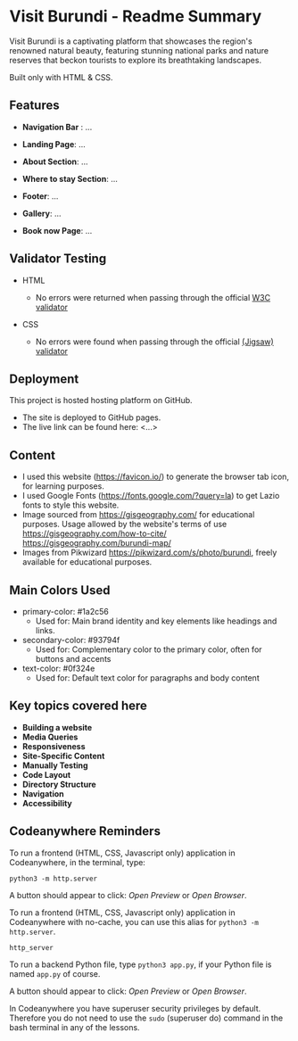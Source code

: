 # Visit Burundi - Readme Summary

Visit Burundi is a captivating platform that showcases the region's renowned natural beauty, featuring stunning national parks and nature reserves that beckon tourists to explore its breathtaking landscapes.

Built only with HTML & CSS.

## Features

- **Navigation Bar** : ...

- **Landing Page**: ...

- **About Section**: ...

- **Where to stay Section**: ...

- **Footer**: ...

- **Gallery**: ...
- **Book now Page**: ...

## Validator Testing

- HTML
  - No errors were returned when passing through the official [W3C validator](https://validator.w3.org/nu/?doc=https%3A%2F%2Fcode-institute-org.github.io%2Flove-running-2.0%2Findex.html)
- CSS

  - No errors were found when passing through the official [(Jigsaw) validator](https://jigsaw.w3.org/css-validator/validator?uri=https%3A%2F%2Fvalidator.w3.org%2Fnu%2F%3Fdoc%3Dhttps%253A%252F%252Fcode-institute-org.github.io%252Flove-running-2.0%252Findex.html&profile=css3svg&usermedium=all&warning=1&vextwarning=&lang=en#css)

## Deployment

This project is hosted hosting platform on GitHub.

- The site is deployed to GitHub pages.
- The live link can be found here: <...>

## Content

- I used this website (<https://favicon.io/>) to generate the browser tab icon, for learning purposes.
- I used Google Fonts (<https://fonts.google.com/?query=la>) to get Lazio fonts to style this website.
- Image sourced from <https://gisgeography.com/> for educational purposes. Usage allowed by the website's terms of use <https://gisgeography.com/how-to-cite/> <https://gisgeography.com/burundi-map/>
- Images from Pikwizard <https://pikwizard.com/s/photo/burundi>, freely available for educational purposes.

## Main Colors Used

- primary-color: #1a2c56
  - Used for: Main brand identity and key elements like headings and links.
- secondary-color: #93794f
  - Used for: Complementary color to the primary color,
    often for buttons and accents
- text-color: #0f324e
  - Used for: Default text color for paragraphs and body content

## Key topics covered here

- **Building a website**
- **Media Queries**
- **Responsiveness**
- **Site-Specific Content**
- **Manually Testing**
- **Code Layout**
- **Directory Structure**
- **Navigation**
- **Accessibility**

## Codeanywhere Reminders

To run a frontend (HTML, CSS, Javascript only) application in Codeanywhere, in the terminal, type:

`python3 -m http.server`

A button should appear to click: _Open Preview_ or _Open Browser_.

To run a frontend (HTML, CSS, Javascript only) application in Codeanywhere with no-cache, you can use this alias for `python3 -m http.server`.

`http_server`

To run a backend Python file, type `python3 app.py`, if your Python file is named `app.py` of course.

A button should appear to click: _Open Preview_ or _Open Browser_.

In Codeanywhere you have superuser security privileges by default. Therefore you do not need to use the `sudo` (superuser do) command in the bash terminal in any of the lessons.
